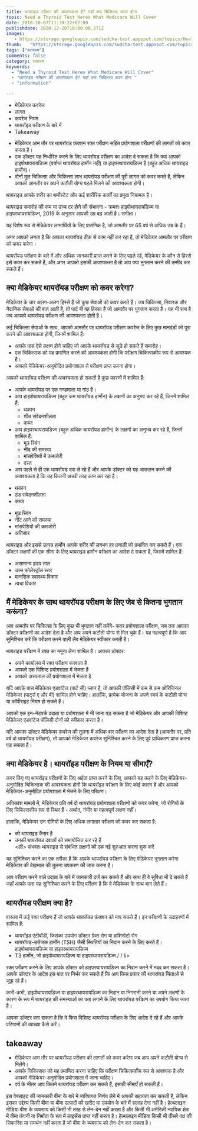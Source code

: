 ```yaml
---
title: थायराइड परीक्षण की आवश्यकता है? यहाँ क्या चिकित्सा कवर होगा 
topic: Need a Thyroid Test Heres What Medicare Will Cover
date: 2018-10-07T11:39:22+02:00
publishdate: 2020-12-20T10:00:00.271Z
images: 
   - https://storage.googleapis.com/sudcha-test.appspot.com/topics/Health/default-selection/11.jpg
thumb:   "https://storage.googleapis.com/sudcha-test.appspot.com/topics/Health/default-selection/thumb/11.jpg"
tags: ["स्वास्थ्य"]
comments: false
category: स्वास्थ्य
keywords: 
  - "Need a Thyroid Test Heres What Medicare Will Cover"
  - "थायराइड परीक्षण की आवश्यकता है? यहाँ क्या चिकित्सा कवर होगा "
  - "information"

---
```

<ul> <li> मेडिकेयर कवरेज </li> <li> लागत </li> <li> कवरेज नियम </li> <li> थायरॉइड परीक्षण के बारे में </li> <li> Takeaway </li> </ul > <ul> <li> मेडिकेयर आम तौर पर थायरॉयड फ़ंक्शन रक्त परीक्षण सहित प्रयोगशाला परीक्षणों की लागतों को कवर करता है। </li> <li> एक डॉक्टर यह निर्धारित करने के लिए थायरॉयड परीक्षण का आदेश दे सकता है कि क्या आपको हाइपोथायरायडिज्म (पर्याप्त थायरॉयड हार्मोन नहीं) या हाइपरथायरायडिज्म है (बहुत अधिक थायराइड हार्मोन)। </li> <li> दोनों मूल चिकित्सा और चिकित्सा लाभ थायरॉयड परीक्षण की पूरी लागत को कवर करते हैं, लेकिन आपको आमतौर पर अपने कटौती योग्य पहले मिलने की आवश्यकता होगी। </li> </ul> <p > थायराइड आपके शरीर का थर्मोस्टेट और कई शारीरिक कार्यों का प्रमुख नियामक है। </p> <p> थायराइड समारोह की कम या उच्च दर होने की संभावना - क्रमशः हाइपोथायरायडिज्म या हाइपरथायरायडिज्म, 2019 के अनुसार आपकी उम्र बढ़ जाती है। समीक्षा। </p> <p> यह विशेष रूप से मेडिकेयर लाभार्थियों के लिए प्रासंगिक है, जो आमतौर पर 65 वर्ष से अधिक उम्र के हैं। </p> <p> अगर आपको लगता है कि आपका थायरॉयड ठीक से काम नहीं कर रहा है, तो मेडिकेयर आमतौर पर परीक्षण को कवर करेगा। </p> <p> थायरॉयड परीक्षण के बारे में और अधिक जानकारी प्राप्त करने के लिए पढ़ते रहें, मेडिकेयर के कौन से हिस्से इसे कवर कर सकते हैं, और अगर आपको इसकी आवश्यकता है तो आप क्या भुगतान करने की उम्मीद कर सकते हैं। </p> <h2> क्या मेडिकेयर थायरॉयड परीक्षण को कवर करेगा? </h2> <p> मेडिकेयर के चार अलग-अलग हिस्से हैं जो कुछ सेवाओं को कवर करते हैं। जब चिकित्सा, निवारक और नैदानिक ​​सेवाओं की बात आती है, तो पार्ट बी वह हिस्सा है जो आमतौर पर भुगतान करता है। यह भी सच है जब आपको थायरॉयड परीक्षण की आवश्यकता होती है। </p> <p> कई चिकित्सा सेवाओं के साथ, आपको आमतौर पर थायरॉयड परीक्षण कवरेज के लिए कुछ मानदंडों को पूरा करने की आवश्यकता होगी, जिनमें शामिल हैं: </p> <ul> <li> आपके पास ऐसे लक्षण होने चाहिए जो आपके थायरॉयड से जुड़े हो सकते हैं समारोह। </li> <li> एक चिकित्सक को यह प्रमाणित करने की आवश्यकता होगी कि परीक्षण चिकित्सकीय रूप से आवश्यक है। </li> <li> आपको मेडिकेयर-अनुमोदित प्रयोगशाला से परीक्षण प्राप्त करना होगा। </li> </ul> <p> आपको थायरॉयड परीक्षण की आवश्यकता हो सकती है कुछ कारणों में शामिल हैं: </p> <ul> <li> आपके थायरॉयड पर एक गण्डमाला या गांठ है। </li> <li> आप हाइपोथायरायडिज्म (बहुत कम थायरॉयड हार्मोन) के लक्षणों का अनुभव कर रहे हैं, जिनमें शामिल हैं: <ul> <li> थकान </li> <li> शीत संवेदनशीलता </li> <li> कब्ज </li> </ul> </ली> <li> आप हाइपरथायरायडिज्म (बहुत अधिक थायरॉयड हार्मोन) के लक्षणों का अनुभव कर रहे हैं, जिनमें शामिल हैं: <ul> <li> मूड स्विंग </li> <li> नींद की समस्या </li> <li> मांसपेशियों में कमजोरी </li > <li> दस्त </li> </ul> </li> <li> आप पहले से ही एक थायरॉयड दवा ले रहे हैं और आपके डॉक्टर को यह आकलन करने की आवश्यकता है कि यह कितनी अच्छी तरह काम कर रहा है। </li> </ul> <ul> <li> थकान </li> <li> ठंड संवेदनशीलता </li> <li> कब्ज </li> </ul> <ul> <li> मूड स्विंग </li> <li> नींद आने की समस्या </li> <li> मांसपेशियों की कमजोरी </li> <li> अतिसार </li> </ul> <p> थायराइड और इससे उत्पन्न हार्मोन आपके शरीर की लगभग हर प्रणाली को प्रभावित कर सकते हैं। एक डॉक्टर लक्षणों की एक सीमा के लिए थायराइड हार्मोन परीक्षण का आदेश दे सकता है, जिसमें शामिल हैं: </p> <ul> <li> असामान्य हृदय ताल </li> <li> उच्च कोलेस्ट्रॉल स्तर </li> <li> मानसिक स्वास्थ्य विकार </li> <li> त्वचा विकार </li> </ul> <h2> मैं मेडिकेयर के साथ थायरॉयड परीक्षण के लिए जेब से कितना भुगतान करूंगा? </h2> <p> आप आमतौर पर चिकित्सा के लिए कुछ भी भुगतान नहीं करेंगे- कवर प्रयोगशाला परीक्षण, जब तक आपका डॉक्टर परीक्षणों का आदेश देता है और आप अपने कटौती योग्य से मिल चुके हैं। यह महत्वपूर्ण है कि आप सुनिश्चित करें कि परीक्षण करने वाली लैब मेडिकेयर स्वीकार करती है। </p> <p> थायराइड परीक्षण में रक्त का नमूना लेना शामिल है। आपका डॉक्टर: </p> <ul> <li> अपने कार्यालय में रक्त परीक्षण करवाता है </li> <li> आपको एक विशिष्ट प्रयोगशाला में भेजता है </li> <li> आपको अस्पताल की प्रयोगशाला में भेजता है </li > </ul> <p> यदि आपके पास मेडिकेयर एडवांटेज (पार्ट सी) प्लान है, तो आपकी पॉलिसी में कम से कम ओरिजिनल मेडिकेयर (पार्ट्स ए और बी) शामिल होने चाहिए। हालाँकि, प्रत्येक योजना के अपने स्वयं के कटौती योग्य या कॉपीराइट नियम हो सकते हैं। </p> <p> आपको एक इन-नेटवर्क प्रदाता या प्रयोगशाला में भी जाना पड़ सकता है जो मेडिकेयर और आपकी विशिष्ट मेडिकेयर एडवांटेज पॉलिसी दोनों को स्वीकार करता है। </p> <p> यदि आपका डॉक्टर मेडिकेयर कवरेज की तुलना में अधिक बार परीक्षण का आदेश देता है (आमतौर पर, प्रति वर्ष दो थायरॉयड परीक्षण), तो आपको मेडिकेयर कवरेज सुनिश्चित करने के लिए पूर्व प्राधिकरण प्राप्त करना पड़ सकता है। </p> <h2> क्या मेडिकेयर है। थायरॉइड परीक्षण के नियम या सीमाएँ? </h2> <p> कवर किए गए थायरॉइड परीक्षणों के लिए अर्हता प्राप्त करने के लिए, आपको यह कहने के लिए मेडिकेयर-अनुमोदित चिकित्सक की आवश्यकता होगी कि थायरॉइड परीक्षण के लिए कोई कारण है और आपको मेडिकेयर-अनुमोदित प्रयोगशाला में भेजने के लिए परिक्षण। </p> <p> अधिकांश मामलों में, मेडिकेयर प्रति वर्ष दो थायरॉयड प्रयोगशाला परीक्षणों को कवर करेगा, जो रोगियों के लिए चिकित्सकीय रूप से स्थिर हैं - अर्थात्, गंभीर या महत्वपूर्ण लक्षण नहीं। </p> <p> हालांकि, मेडिकेयर उन रोगियों के लिए अधिक लगातार परीक्षण को कवर कर सकता है: </p> <ul> <li> को थायराइड कैंसर है </li> <li> उनकी थायरॉयड दवाओं को समायोजित कर रहे हैं </li> <ली> संभवतः थायराइड से संबंधित लक्षणों की एक नई शुरुआत करना शुरू करें </li> </ul> <p> यह सुनिश्चित करने का एक तरीका है कि आपके थायरॉयड परीक्षण के लिए मेडिकेयर भुगतान करेगा मेडिकेयर की देखभाल की तुलना उपकरण की जांच करना है। </p> <p> आप परीक्षण करने वाले प्रदाता के बारे में जानकारी दर्ज कर सकते हैं और साथ ही वे सुविधा भी दे सकते हैं जहाँ आपके पास यह सुनिश्चित करने के लिए परीक्षण है कि वे मेडिकेयर के साथ भाग लेते हैं। </p> <h2> थायरॉयड परीक्षण क्या है? </h2> <p> वास्तव में कई रक्त परीक्षण हैं जो आपके थायरॉयड फ़ंक्शन को माप सकते हैं। इन परीक्षणों के उदाहरणों में शामिल हैं: </p> <ul> <li> थायरॉइड एंटीबॉडी, जिसका उपयोग डॉक्टर ग्रेव्स रोग या हाशिमोटो रोग </li> <li> थायरॉयड-उत्तेजक हार्मोन (TSH) जैसी स्थितियों का निदान करने के लिए करते हैं। हाइपोथायरायडिज्म या हाइपरथायरायडिज्म </li> <li> T3 हार्मोन, जो हाइपोथायरायडिज्म या हाइपरथायरायडिज्म / / li> </ul> <p> रक्त परीक्षण करने के लिए आपके डॉक्टर को हाइपरथायरायडिज्म का निदान करने में मदद कर सकता है। आपके डॉक्टर के आदेश इस बात पर निर्भर कर सकते हैं कि आप किस प्रकार की थायरॉयड चिंताओं से जूझ रहे हैं। </p> <p> कभी-कभी, हाइपोथायरायडिज्म या हाइपरथायरायडिज्म का निदान या निगरानी करने या अपने लक्षणों के कारण के रूप में थायराइड की समस्याओं का पता लगाने के लिए थायरॉयड परीक्षण का उपयोग किया जाता है। </p> <p> आपका डॉक्टर बता सकता है कि वे किस विशिष्ट थायरॉयड परीक्षण के लिए आदेश दे रहे हैं और आपके परिणामों की व्याख्या कैसे करें। </p> <h2> takeaway </h2> <ul> <li> मेडिकेयर आम तौर पर थायरॉयड परीक्षण की लागतों को कवर करेगा जब आप अपने कटौती योग्य से मिलेंगे। </li> <li> आपके चिकित्सक को यह प्रमाणित करना चाहिए कि परीक्षण चिकित्सकीय रूप से आवश्यक है और आपको मेडिकेयर-अनुमोदित प्रयोगशाला में जाना चाहिए। </li> <li> वर्ष के भीतर आप कितने थायरॉयड परीक्षण कर सकते हैं, इसकी सीमाएँ हो सकती हैं। </li> </ul> <p> इस वेबसाइट की जानकारी बीमा के बारे में व्यक्तिगत निर्णय लेने में आपकी सहायता कर सकती है, लेकिन इसका उद्देश्य किसी बीमा या बीमा उत्पादों की खरीद या उपयोग के बारे में सलाह देना नहीं है। हेल्थलाइन मीडिया बीमा के व्यवसाय को किसी भी तरह से लेन-देन नहीं करता है और किसी भी अमेरिकी न्यायिक क्षेत्र में बीमा कंपनी या निर्माता के रूप में लाइसेंस प्राप्त नहीं करता है। हेल्थलाइन मीडिया किसी भी तीसरे पक्ष की सिफारिश या समर्थन नहीं करता है जो बीमा के व्यवसाय को लेन-देन कर सकता है। </p> 